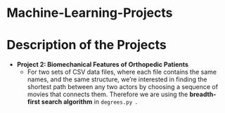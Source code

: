 # Machine-Learning-Projects

# Description of the Projects

- **Project 2: Biomechanical Features of Orthopedic Patients**
    +  For two sets of CSV data files, where each file contains the same names, and the same structure, we’re interested in finding the shortest path between any two actors by choosing a sequence of movies that connects them. Therefore we are using the **breadth-first search algorithm** in ``degrees.py ``.
